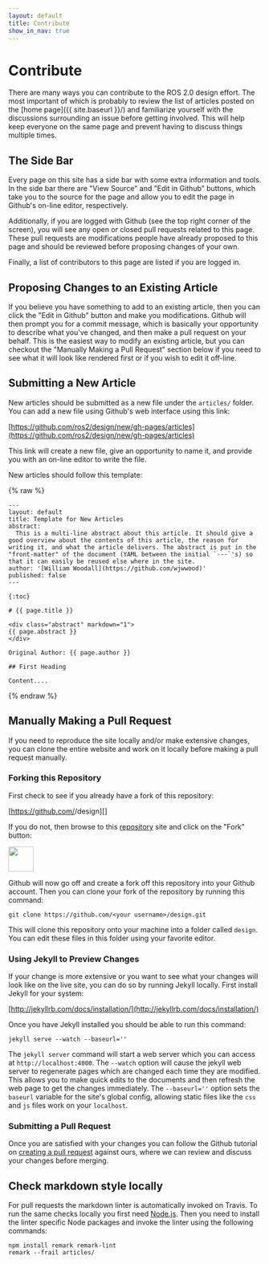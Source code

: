 ```yaml
---
layout: default
title: Contribute
show_in_nav: true
---
```


# Contribute

There are many ways you can contribute to the ROS 2.0 design effort.
The most important of which is probably to review the list of articles posted on the [home page]({{ site.baseurl }}/) and familiarize yourself with the discussions surrounding an issue before getting involved.
This will help keep everyone on the same page and prevent having to discuss things multiple times.

## The Side Bar

Every page on this site has a side bar with some extra information and tools.
In the side bar there are "View Source" and "Edit in Github" buttons, which take you to the source for the page and allow you to edit the page in Github's on-line editor, respectively.

Additionally, if you are logged with Github (see the top right corner of the screen), you will see any open or closed pull requests related to this page.
These pull requests are modifications people have already proposed to this page and should be reviewed before proposing changes of your own.

Finally, a list of contributors to this page are listed if you are logged in.

## Proposing Changes to an Existing Article

If you believe you have something to add to an existing article, then you can click the "Edit in Github" button and make you modifications.
Github will then prompt you for a commit message, which is basically your opportunity to describe what you've changed, and then make a pull request on your behalf.
This is the easiest way to modify an existing article, but you can checkout the "Manually Making a Pull Request" section below if you need to see what it will look like rendered first or if you wish to edit it off-line.

## Submitting a New Article

New articles should be submitted as a new file under the `articles/` folder.
You can add a new file using Github's web interface using this link:

[https://github.com/ros2/design/new/gh-pages/articles](https://github.com/ros2/design/new/gh-pages/articles)

This link will create a new file, give an opportunity to name it, and provide you with an on-line editor to write the file.

New articles should follow this template:

{% raw %}

    ---
    layout: default
    title: Template for New Articles
    abstract:
      This is a multi-line abstract about this article. It should give a good overview about the contents of this article, the reason for writing it, and what the article delivers. The abstract is put in the "front-matter" of the document (YAML between the initial `---`'s) so that it can easily be reused else where in the site.
    author: '[William Woodall](https://github.com/wjwwood)'
    published: false
    ---

    {:toc}

    # {{ page.title }}

    <div class="abstract" markdown="1">
    {{ page.abstract }}
    </div>

    Original Author: {{ page.author }}

    ## First Heading

    Content....

{% endraw %}

## Manually Making a Pull Request

If you need to reproduce the site locally and/or make extensive changes, you can clone the entire website and work on it locally before making a pull request manually.

### Forking this Repository

First check to see if you already have a fork of this repository:

[https://github.com/<your username>/design][]

If you do not, then browse to this [repository](https://github.com/ros2/design) site and click on the "Fork" button:

<img style="height: 50px;" src="{{ site.baseurl }}/img/fork.png"/>

Github will now go off and create a fork off this repository into your Github account.
Then you can clone your fork of the repository by running this command:

    git clone https://github.com/<your username>/design.git

This will clone this repository onto your machine into a folder called `design`. You can edit these files in this folder using your favorite editor.

### Using Jekyll to Preview Changes

If your change is more extensive or you want to see what your changes will look like on the live site, you can do so by running Jekyll locally.
First install Jekyll for your system:

[http://jekyllrb.com/docs/installation/](http://jekyllrb.com/docs/installation/)

Once you have Jekyll installed you should be able to run this command:

    jekyll serve --watch --baseurl=''

The `jekyll server` command will start a web server which you can access at `http://localhost:4000`.
The `--watch` option will cause the jekyll web server to regenerate pages which are changed each time they are modified.
This allows you to make quick edits to the documents and then refresh the web page to get the changes immediately.
The `--baseurl=''` option sets the `baseurl` variable for the site's global config, allowing static files like the `css` and `js` files work on your `localhost`.

### Submitting a Pull Request

Once you are satisfied with your changes you can follow the Github tutorial on [creating a pull request](https://help.github.com/articles/creating-a-pull-request) against ours, where we can review and discuss your changes before merging.

## Check markdown style locally

For pull requests the markdown linter is automatically invoked on Travis.
To run the same checks locally you first need [Node.js](https://docs.npmjs.com/getting-started/installing-node).
Then you need to install the linter specific Node packages and invoke the linter using the following commands:

    npm install remark remark-lint
    remark --frail articles/
